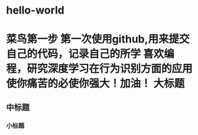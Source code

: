 # hello-world
菜鸟第一步
第一次使用github,用来提交自己的代码，记录自己的所学
喜欢编程，研究深度学习在行为识别方面的应用
使你痛苦的必使你强大！加油！
大标题
================
中标题
----------------
### 小标题

